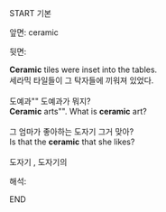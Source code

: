 START
기본

앞면:
ceramic


뒷면:
<div><strong>Ceramic</strong> tiles were inset into the tables. </div><div><div>세라믹 타일들이 그 탁자들에 끼워져 있었다.</div></div><div><br></div><div><div><div>도예과"" 도예과가 뭐지?</div></div><div><div><strong>Ceramic</strong> arts"". What is <strong>ceramic</strong> art?</div></div></div><div><br></div><div><div><div>그 엄마가 좋아하는 도자기 그거 맞아?</div></div><div><div>Is that the <strong>ceramic</strong> that she likes?</div></div></div><div><br></div><div>도자기 , 도자기의</div>


해석:

END